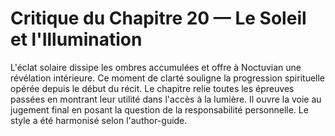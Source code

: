 # Critique du Chapitre 20 — Le Soleil et l'Illumination
L'éclat solaire dissipe les ombres accumulées et offre à Noctuvian une révélation intérieure.
Ce moment de clarté souligne la progression spirituelle opérée depuis le début du récit.
Le chapitre relie toutes les épreuves passées en montrant leur utilité dans l'accès à la lumière.
Il ouvre la voie au jugement final en posant la question de la responsabilité personnelle.
Le style a été harmonisé selon l'author-guide.
